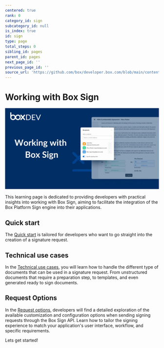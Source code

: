 ```yaml
---
centered: true
rank: 0
category_id: sign
subcategory_id: null
is_index: true
id: sign
type: page
total_steps: 0
sibling_id: pages
parent_id: pages
next_page_id: ''
previous_page_id: ''
source_url: 'https://github.com/box/developer.box.com/blob/main/content/pages/sign/index.md'
---
```

# Working with Box Sign

<ImageFrame center>

![](images/working-with-box-sign.png)

</ImageFrame>

This learning page is dedicated to providing developers with practical insights
into working with Box Sign, aiming to facilitate the integration of the Box
Platform Sign engine into their applications.

## Quick start

The [Quick start][quick-start] is tailored for developers who want to go
straight into the creation of a signature request.

## Technical use cases

In the [Technical use cases][technical-use-cases], you will learn how to handle
the different type of documents that can be used in a signature request. From
unstructured documents that require a preparation step, to templates, and even
generated ready to sign documents.

## Request Options

In the [Request options][request-options], developers will find a detailed
exploration of the available customization and configuration options when
sending signing requests through the Box Sign API. Learn how to tailor the
signing experience to match your application's user interface, workflow, and
specific requirements.

<!-- ## Business Use Cases  The [Business use cases][[advanced-use-cases]] delves into a few of the business use cases, requirements, and workflows you may encounter. See how the Box Platform features come together to provide a seamless signing experience for your users.  -->

Lets get started!

[quick-start]:page://sign/quick-start
[request-options]:page://sign/request-options
[technical-use-cases]:page://sign/technical-use-cases

<!-- <Tabs>

<Tab title='cURL'>

```bash
    
```

</Tab>

<Tab title='Python Gen SDK'>

```python

```

</Tab>

</Tabs>

-->